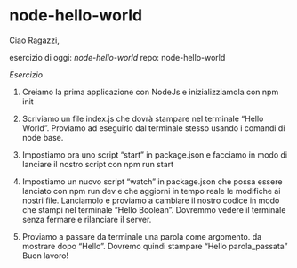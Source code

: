 # node-hello-world

Ciao Ragazzi,

esercizio di oggi: *node-hello-world*
repo: node-hello-world


*Esercizio*

1. Creiamo la prima applicazione con NodeJs e inizializziamola con npm init

2. Scriviamo un file index.js che dovrà stampare nel terminale “Hello World”. Proviamo ad eseguirlo dal terminale stesso usando i comandi di node base.

3. Impostiamo ora uno script “start” in package.json e facciamo in modo di lanciare il nostro script con npm run start

4. Impostiamo un nuovo script “watch” in package.json che possa essere lanciato con npm run dev e che aggiorni in tempo reale le modifiche ai nostri file. Lanciamolo e proviamo a cambiare il nostro codice in modo che stampi nel terminale “Hello Boolean”. Dovremmo vedere il terminale senza fermare e rilanciare il server.

5. Proviamo a passare da terminale una parola come argomento. da mostrare dopo “Hello”. Dovremo quindi stampare “Hello parola_passata”
Buon lavoro!
